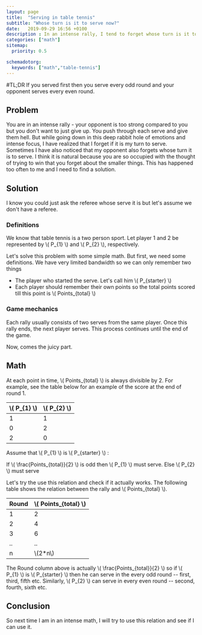 ```yaml
---
layout: page
title:  "Serving in table tennis"
subtitle: "Whose turn is it to serve now?"
date:   2019-09-29 16:56 +0100
description : In an intense rally, I tend to forget whose turn is it to serve so this is my attempt to find shortcut using math to solve this.
categories: ["math"]
sitemap:
  priority: 0.5

schemadotorg:
  keywords: ["math","table-tennis"]
---
```

<script type="text/javascript" async src='https://cdnjs.cloudflare.com/ajax/libs/mathjax/2.7.2/MathJax.js?config=TeX-MML-AM_CHTML'></script>

#TL;DR
If you served first then you serve every odd round and your opponent serves every even round.

## Problem
You are in an intense rally - your opponent is too strong compared to you but you don't want to just give up. You push through each serve and give them hell. But while going down in this deep rabbit hole of emotions and intense focus, I have realized that I forget if it is my turn to serve. Sometimes I have also noticed that my opponent also forgets whose turn it is to serve. I think it is natural because you are so occupied with the thought of trying to win that you forget about the smaller things. This has happened too often to me and I need to find a solution.

## Solution
I know you could just ask the referee whose serve it is but let's assume we don't have a referee.

### Definitions

We know that table tennis is a two person sport. Let player 1 and 2 be represented by \\( P_{1} \\) and \\( P_{2} \\), respectively.

Let's solve this problem with some simple math. But first, we need some definitions. We have very limited bandwidth so we can only remember two things

 * The player who started the serve. Let's call him \\( P_{starter} \\)
 * Each player should remember their own points so the total points scored till this point is \\( Points_{total} \\)

### Game mechanics

Each rally usually consists of two serves from the same player. Once this rally ends, the next player serves. This process continues until the end of the game.

Now, comes the juicy part.

## Math
At each point in time, \\( Points_{total} \\) is always divisible by 2. For example, see the table below for an example of the score at the end of round 1.

| \\( P_{1} \\) 	| \\( P_{2} \\)  	|
|-----------------|---------------	|
|1|1|
|0|2|
|2|0|

Assume that \\( P_{1} \\) is \\( P_{starter} \\) :

  If \\( \frac{Points_{total}}{2} \\) is odd then \\( P_{1} \\) must serve.
  Else \\( P_{2} \\) must serve

Let's try the use this relation and check if it actually works. The following table shows the relation between the rally and \\( Points_{total} \\).

|Round| \\( Points_{total} \\)|
|-----|-----------------------|
|1|2|
|2|4|
|3|6|
|..|..|
|n|\\(2*n\\)|

The Round column above is actually \\( \frac{Points_{total}}{2} \\) so if \\( P_{1} \\) is \\( P_{starter} \\)  then he can serve in the every odd round -- first, third, fifth etc. Similarly, \\( P_{2} \\) can serve in every even round -- second, fourth, sixth etc.

## Conclusion

So next time I am in an intense math, I will try to use this relation and see if I can use it.
